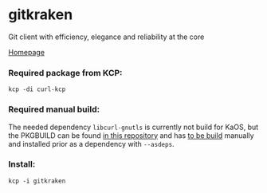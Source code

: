 # gitkraken

Git client with efficiency, elegance and reliability at the core

[Homepage](https://www.gitkraken.com/)

### Required package from KCP:
```
kcp -di curl-kcp
```

### Required manual build:
The needed dependency `libcurl-gnutls` is currently not build for KaOS, but the PKGBUILD can be found [in this repository](https://github.com/wrajaka/kcp-libcurl-gnutls/blob/master/PKGBUILD) and has [to be build](https://kaosx.us/docs/package/#building-a-package) manually and installed prior as a dependency with `--asdeps`.

### Install:
```
kcp -i gitkraken
```
